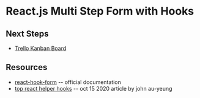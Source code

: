 # React.js Multi Step Form with Hooks
 
  
## Next Steps
* [Trello Kanban Board](https://trello.com/b/m8eOMwj7/multi-step-form-kanban)
              
               

## Resources
   
* [react-hook-form](https://react-hook-form.com/get-started) -- official documentation
* [top react helper hooks](https://medium.com/dev-genius/top-react-hooks-helper-hooks-49e24a8503f4) -- oct 15 2020 article by john au-yeung
